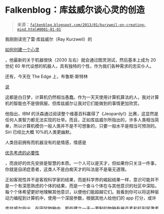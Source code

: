 <!--yml

分类：未分类

日期：2024-05-12 20:11:53

-->

# Falkenblog：库兹威尔谈心灵的创造

> 来源：[`falkenblog.blogspot.com/2013/01/kurzweil-on-creating-mind.html#0001-01-01`](http://falkenblog.blogspot.com/2013/01/kurzweil-on-creating-mind.html#0001-01-01)

我刚刚读完了雷·库兹威尔（Ray Kurzweil）的

[如何创建一个心灵](http://www.amazon.com/How-Create-Mind-Thought-Revealed/dp/0670025291)

，他最新的关于机器很快（2030 左右）就会通过图灵测试，然后基本上成为 20 世纪 60 年代设想的机器人，具有独特的个性，作为我们各种需求的忠实仆人。

还有，今天在 The Edge 上，布鲁斯·斯特林

[说](http://www.edge.org/responses/q2013)

这都是白日梦，计算机仍然相当愚蠢。作为一天天使用计算机算法的人，我对计算机的智能也不是很佩服，但库兹威尔让我对它们能做到的事情更加欣赏。

他指出，IBM 的沃森通过阅读整个维基百科赢得了《Jeopardy!》比赛，这显然是任何人类智力都无法实现的壮举。而且，正如库兹威尔所指出的，许多人类相当简单，所以计算机模仿一般人类并不是不可想象的，只要一般水平是相当可预测的。Siri 已经比大概 10%的人类更幽默。

人类目前拥有而机器没有的是情感，情感是

[优先考虑的必要性](http://falkenblog.blogspot.com/2010/02/emotions-annoying-but-necessary.html)

，而良好的优先安排是智慧的本质。一个人可以是天才，但如果你只关注一件事，你就是自闭症患者，这类人不是白痴天才的叫法是不是毫无道理。

正如客观性并不是客观科学家的结果，而是科学界的崛起结果一样，意识可能并不是一个有深思熟虑的个体的结果，而是一个奋斗个体在与其他意识的社区中深陷，每个个体希望更好地理解其他意识，以便他们能超越它们。我看到你可以将这种驱动力编程到计算机中，使用一个深层参数，根据其他人给他们的 app 打分，或许

库兹威尔指出，在田鼠物种中，那些建立一夫一妻制的物种有催产素和抗利尿激素受体，他们产生了‘爱’的感觉；而那些只有父亲当精子供应者的则没有。固化的情感决定行为。或许计算机可以有情感，你可以为它们输入一些孤独时的悲伤情绪，当它们不被其他程序或人调用时，一种渴望看到用户具有类似生殖的生理特征，如光滑的皮肤和匀称的身体的愿望。但将躲避孤独程序化与渴望一个真正独立意志是两码事

原始人类可能有犬类的意识，所以我们的努力中的一些东西意外地创造了人类意识。叔本华说“我们之所以想要一件东西并不是因为我们找到了为它的理由，而是我们为它找到了理由，因为我们想要它”。智力有时可能引导意志，但只是像向导引导主人一样。他看到了权力的意志和对死亡的恐惧，作为人类本质的一部分。尼采同样指出，“幸福就是力量增加的感觉”。我想也许可以将这一点作为一个深层次的偏好纳入程序中，但我不确定在这方面，计算机对于人类行使的权力可以有何种类似？

Kierkegaard 认为人类意识的关键是焦虑，担心做正确的事情。意识不仅仅是具有感知和思维，甚至是自我参照的思维，而是怀疑，对自己的优先事项以及自己掌握它们的熟练程度的焦虑。我们都有多个优先事项——自我保存、感官享乐、社会地位、意义——我们越往上走，对它们的怀疑就越多。没有怀疑，就像没有烦恼，不是幸福，而是意识的终结。这就是我对那些提议我们寻找心流的人们总是困扰的原因，因为像好的音乐或美酒一样，它偶尔是愉悦的，但只是在生活的某些时刻。

[知觉获得的成功](http://falkenblog.blogspot.com/2010/06/arthur-brooks-on-happiness.html)

.

想想看鮟鱇鱼吧。小一些的雄性鱼出生时有一个巨大的嗅觉系统，一旦他发育出一些性腺，就用嗅觉去寻找一个巨大的雌性鱼。当他找到她时，他会咬进她的皮肤并释放一种消化皮肤和他自己身体的酶，将这对儿的血管水平融合到一起。然后他就靠雌性鱼的血液供应来进食，并清除他的废物，因为这只是基本上被转变成寄生虫的雄性鱼的方式。然而，他是受到欢迎的寄生虫，因为雌性鱼需要他的精子。受欢迎的寄生虫会发生什么？除了他的性腺外，他的器官会简单地消失，因为所有留下的部分都是所需的。没有眼睛、没有下颚、没有大脑。他已经达到了他的目的，没有烦恼，他只需在某种儒家的平静中放松，但是他选择完全溶解他的大脑。

一台计算机需要非常明确的目标，否则它要做的事情就会爆炸起来，一个人最终从字面上来说会计算到 pi 的第 10⁵⁴ 位--这确实是很困难，也不是完全没用，但仍然相当没用。没有焦虑，你可以轻易地陷入一种思想的死胡同并且毫不关心。我不明白一个拥有多个目标的计算机程序会如何感到焦虑，因为他们没有有限的生命，所以他们可以永续无间断地工作，永远地，这使得他们没能够在某一时刻没有实现某个目标成为不成问题的事情。我们的焦虑使我们令人满意，或者找到原本想要的但仍然非常有用的新颖联系，这在过程中有助于增加我们的意义和地位（通常是通过帮助他人）。

焦虑是使我们担心最好的情况是我们到了一个次优局部最大值，因此需要重新开始，这有助于我们在最小的指导下弄清楚事情。一个只做你告诉它要做的事情的程序，与即使是愚蠢的人类相比也很愚蠢，任何找一秒钟时间想想神经网络或分层隐马尔科夫模型（HHMMs）就能找出并不能非常明确地定义（如找出

[验证码](http://en.wikipedia.org/wiki/CAPTCHA)

当 Kurzweil 认为 HHMMs 向我们展示了类似于人类思维的东西）。

叔本华，克尔凯郭尔和尼采都是关于人的本质的创造性，深思熟虑的思想家，他们都非常孤独和抑郁。年轻时，他们认为他们高于简单的浪漫恋爱关系，但似乎后来都有深深的遗憾，我认为这让他们更坚定地致力于抽象的想法（另外，哎呀，恋爱关系里女性真的喜欢男人的自信，这带来了各种有趣的问题，包括他们的怀疑阻碍了他们以后找到伴侣的能力，并且也许女性并不完全自觉（小心挑事者！））。人类存在各种权衡，我们总是担心我们是否做出了正确的选择，因为无论你有多聪明，你都可能在关键时刻做出错误的决定，并为此付出余生的代价。我们需要恐惧、自豪、羞耻、欲望、抑郁和嫉妒，适度地，而我认为你可能把它们都纳入计算机中。但焦虑、怀疑，我认为是无法编程的，因为逻辑上讲，计算机总是在尽其所能，而它的唯一酌量是完全随机的，所以它只感知到风险而不是不确定性，因此，没有怀疑。

正如明斯基经常告诉我的那样，关键在于不确定性，真正的不确定性正如凯恩斯和奈特所讨论的。如果它真的是不可量化的，那么计算机就无法理解它，它们将永远无法正确地产生共鸣与我们，永远不会准确地拥有一个对人类来说是自然的'心灵的理论'。毕竟，没有不确定性，根本就没有怀疑，而怀疑正是意识的本质，如叔本华所说。因此，对人工智能和'真实风险'模型的探索似乎是紧密相连的。
